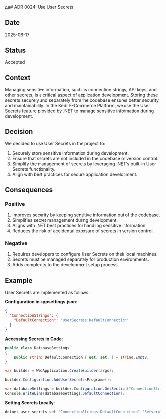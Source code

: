 да# ADR 0024: Use User Secrets

## Date
2025-06-17

## Status
Accepted

## Context
Managing sensitive information, such as connection strings, API keys, and other secrets, is a critical aspect of application development. Storing these secrets securely and separately from the codebase ensures better security and maintainability. In the Kedr E-Commerce Platform, we use the User Secrets feature provided by .NET to manage sensitive information during development.

## Decision
We decided to use User Secrets in the project to:

1. Securely store sensitive information during development.
2. Ensure that secrets are not included in the codebase or version control.
3. Simplify the management of secrets by leveraging .NET's built-in User Secrets functionality.
4. Align with best practices for secure application development.

## Consequences
### Positive
1. Improves security by keeping sensitive information out of the codebase.
2. Simplifies secret management during development.
3. Aligns with .NET best practices for handling sensitive information.
4. Reduces the risk of accidental exposure of secrets in version control.

### Negative
1. Requires developers to configure User Secrets on their local machines.
2. Secrets must be managed separately for production environments.
3. Adds complexity to the development setup process.

## Example
User Secrets are implemented as follows:

**Configuration in appsettings.json**:
```json
{
  "ConnectionStrings": {
    "DefaultConnection": "UserSecrets:DefaultConnection"
  }
}
```

**Accessing Secrets in Code**:
```csharp
public class DatabaseSettings
{
    public string DefaultConnection { get; set; } = string.Empty;
}

var builder = WebApplication.CreateBuilder(args);

builder.Configuration.AddUserSecrets<Program>();

var databaseSettings = builder.Configuration.GetSection("ConnectionStrings").Get<DatabaseSettings>();
Console.WriteLine(databaseSettings.DefaultConnection);
```

**Setting Secrets Locally**:
```bash
dotnet user-secrets set "ConnectionStrings:DefaultConnection" "Server=localhost;Database=Kedr;User Id=admin;Password=secret;"
```

